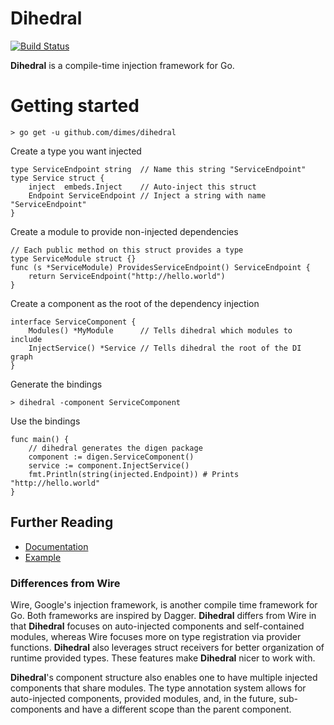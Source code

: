 # Dihedral

[![Build Status](https://travis-ci.org/dimes/dihedral.svg?branch=master)](https://travis-ci.org/dimes/dihedral)

**Dihedral** is a compile-time injection framework for Go.

# Getting started

    > go get -u github.com/dimes/dihedral

Create a type you want injected

    type ServiceEndpoint string  // Name this string "ServiceEndpoint"
    type Service struct {
        inject  embeds.Inject    // Auto-inject this struct 
        Endpoint ServiceEndpoint // Inject a string with name "ServiceEndpoint"
    }

Create a module to provide non-injected dependencies

    // Each public method on this struct provides a type
    type ServiceModule struct {}
    func (s *ServiceModule) ProvidesServiceEndpoint() ServiceEndpoint {
        return ServiceEndpoint("http://hello.world")
    }

Create a component as the root of the dependency injection

    interface ServiceComponent {
        Modules() *MyModule      // Tells dihedral which modules to include
        InjectService() *Service // Tells dihedral the root of the DI graph
    }

Generate the bindings

    > dihedral -component ServiceComponent

Use the bindings

    func main() {
        // dihedral generates the digen package
        component := digen.ServiceComponent()
        service := component.InjectService()
        fmt.Println(string(injected.Endpoint)) # Prints "http://hello.world"
    }

## Further Reading

* [Documentation](https://dimes.github.io/dihedral/docs/)
* [Example](internal/example/)

### Differences from Wire

Wire, Google's injection framework, is another compile time framework for Go. Both frameworks are inspired
by Dagger. **Dihedral** differs from Wire in that **Dihedral** focuses on auto-injected components and self-contained modules, whereas Wire focuses more on type registration via provider functions. **Dihedral** also leverages struct receivers for better organization of runtime provided types. These features make **Dihedral** nicer to work with. 

**Dihedral**'s component structure also enables one to have multiple injected components that share modules. The type annotation system allows for auto-injected components, provided modules, and, in the future, sub-components and have a different scope than the parent component.
